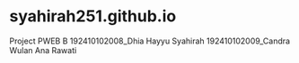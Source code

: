 # syahirah251.github.io
Project PWEB B 
192410102008_Dhia Hayyu Syahirah
192410102009_Candra Wulan Ana Rawati

